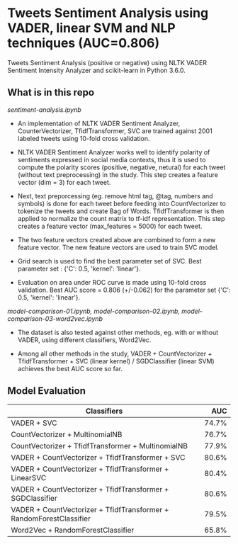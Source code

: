 # Tweets Sentiment Analysis using VADER, linear SVM and NLP techniques (AUC=0.806)

Tweets Sentiment Analysis (positive or negative) using NLTK VADER Sentiment Intensity Analyzer and scikit-learn in Python 3.6.0.


## What is in this repo

*sentiment-analysis.ipynb*  

* An implementation of NLTK VADER Sentiment Analyzer, CounterVectorizer, TfidfTransformer, SVC are trained against 2001 labeled tweets using 10-fold cross validation.

* NLTK VADER Sentiment Analyzer works well to identify polarity of sentiments expressed in social media contexts, thus it is used to compute the polarity scores (positive, negative, netural) for each tweet (without text preprocessing) in the study. This step creates a feature vector (dim = 3) for each tweet.

* Next, text preporcessing (eg. remove html tag, @tag, numbers and symbols) is done for each tweet before feeding into CountVectorizer to tokenize the tweets and create Bag of Words. TfidfTransformer is then applied to normalize the count matrix to tf-idf representation. This step creates a feature vector (max_features = 5000) for each tweet.

* The two feature vectors created above are combined to form a new feature vector. The new feature vectors are used to train SVC model.

* Grid search is used to find the best parameter set of SVC. Best parameter set : {'C': 0.5, 'kernel': 'linear'}.

* Evaluation on area under ROC curve is made using 10-fold cross validation.  Best AUC score = 0.806 (+/-0.062) for the parameter set {'C': 0.5, 'kernel': 'linear'}.


*model-comparison-01.ipynb, model-comparison-02.ipynb, model-comparison-03-word2vec.ipynb*

* The dataset is also tested against other methods, eg. with or without VADER, using different classifiers, Word2Vec.

* Among all other methods in the study, VADER + CountVectorizer + TfidfTransformer + SVC (linear kernel) / SGDClassifier (linear SVM) achieves the best AUC score so far.


## Model Evaluation
 
| Classifiers                                                            |  AUC   |
| -----------------------------------------------------------------------|-------:|
| VADER + SVC                                                            |  74.7% |
| CountVectorizer + MultinomialNB                                        |  76.7% |
| CountVectorizer + TfidfTransformer + MultinomialNB                     |  77.9% |
| VADER + CountVectorizer + TfidfTransformer + SVC                       |  80.6% |
| VADER + CountVectorizer + TfidfTransformer + LinearSVC                 |  80.4% |
| VADER + CountVectorizer + TfidfTransformer + SGDClassifier             |  80.6% |
| VADER + CountVectorizer + TfidfTransformer + RandomForestClassifier    |  79.5% |
| Word2Vec + RandomForestClassifier                                      |  65.8% |

